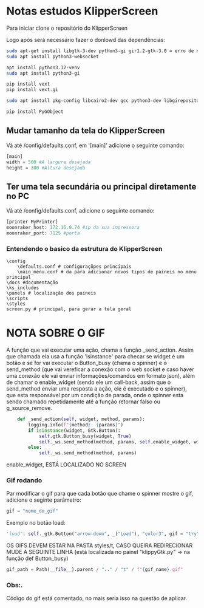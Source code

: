 # Notas estudos KlipperScreen
Para iniciar clone o repositório do KlipperScreen

Logo após será necessário fazer o donlowd das dependências:
```bash
sudo apt-get install libgtk-3-dev python3-gi gir1.2-gtk-3.0 = erro de não reconhecer o Gtk
sudo apt install python3-websocket 

apt install python3.12-venv
sudo apt install python3-gi

pip install vext
pip install vext.gi

sudo apt install pkg-config libcairo2-dev gcc python3-dev libgirepository1.0-dev

pip install PyGObject
``` 
## Mudar tamanho da tela do KlipperScreen
Vá até /config/defaults.conf, em '[main]' adicione o seguinte comando:
```python
[main]
width = 500 #A largura desejada
height = 300 #Altura desejada
```
## Ter uma tela secundária ou principal diretamente no PC
Vá até /config/defaults.conf, adicione o seguinte comando:
```python
[printer MyPrinter]
moonraker_host: 172.16.0.74 #ip da sua impressora
moonraker_port: 7125 #porta
```
### Entendendo o basico da estrutura do KlipperScreen
```
\config
	\defaults.conf # configuraçõpes principais
	\main_menu.conf # da para adicionar novos tipos de paineis no menu principal
\docs #documentação
\ks_includes 
\panels # localização dos paineis 
\scripts
\styles
screen.py # principal, para gerar a tela geral
```
# NOTA SOBRE O GIF

A função que vai executar uma ação, chama a função _send_action. Assim que chamada ela usa a função 'isinstance' para checar se widget é um botão e se for vai executar o Button_busy (chama o spinner) e o send_method (que vai vereficar a conexão com o web socket e caso haver uma conexão ele vai enviar informações/comandos em formato json), além de chamar o enable_widget (sendo ele um call-back, assim que o send_method enviar uma resposta a ação, ele é executado e o spinner), que esta responsável por um condição de parada, onde
o spinner esta sendo chamado repetidamente até a função retornar falso ou g_source_remove.
```python
    def _send_action(self, widget, method, params):
        logging.info(f"{method}: {params}")
        if isinstance(widget, Gtk.Button):
            self.gtk.Button_busy(widget, True)
            self._ws.send_method(method, params, self.enable_widget, widget)
        else:
            self._ws.send_method(method, params)
```
enable_widget, ESTÁ LOCALIZADO NO SCREEN
### Gif rodando
Par modificar o gif para que cada botão que chame o spinner mostre o gif, adicione o seginte parâmetro:
```python
gif = "nome_do_gif"
```
Exemplo no botão load:

```python
'load': self._gtk.Button("arrow-down", _("Load"), "color3", gif = "try")
```
OS GIFS DEVEM ESTAR NA PASTA styles/t, CASO QUEIRA REDIRECIONAR MUDE A SEGUINTE LINHA (está localizada no painel "klippyGtk.py" -> na função def Button_busy)
```python
gif_path = Path(__file__).parent / ".." / "t" / f"{gif_name}.gif"
```
### Obs:.
Código do gif está comentado, no mais seria isso na questão de aplicar. 